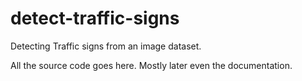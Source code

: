 # detect-traffic-signs
Detecting Traffic signs from an image dataset.

All the source code goes here. Mostly later even the documentation.
